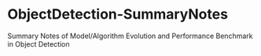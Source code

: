 # ObjectDetection-SummaryNotes
Summary Notes of Model/Algorithm Evolution and Performance Benchmark in Object Detection
